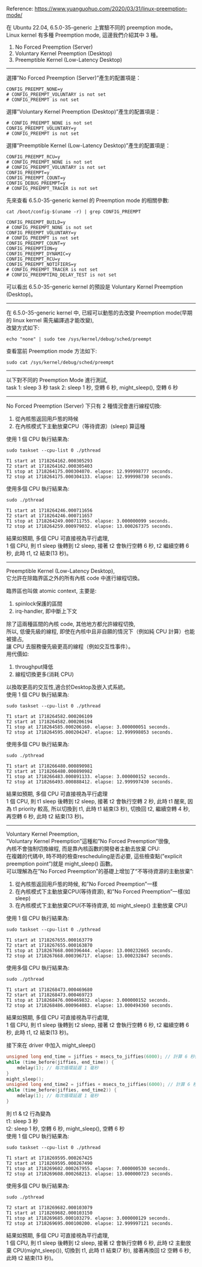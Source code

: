 Reference: https://www.yuanguohuo.com/2020/03/31/linux-preemption-mode/  
  
在 Ubuntu 22.04, 6.5.0-35-generic 上實驗不同的 preemption mode。  
Linux kernel 有多種 Preemption mode, 這邊我們介紹其中 3 種。  
1. No Forced Preemption (Server)  
2. Voluntary Kernel Preemption (Desktop)  
3. Preemptible Kernel (Low-Latency Desktop)

------------------------------------------------------------------------------------------------  
選擇”No Forced Preemption (Server)”產生的配置項是：
```
CONFIG_PREEMPT_NONE=y
# CONFIG_PREEMPT_VOLUNTARY is not set
# CONFIG_PREEMPT is not set
```
選擇”Voluntary Kernel Preemption (Desktop)”產生的配置項是：
```
# CONFIG_PREEMPT_NONE is not set
CONFIG_PREEMPT_VOLUNTARY=y
# CONFIG_PREEMPT is not set
```
選擇”Preemptible Kernel (Low-Latency Desktop)”產生的配置項是：
```
CONFIG_PREEMPT_RCU=y
# CONFIG_PREEMPT_NONE is not set
# CONFIG_PREEMPT_VOLUNTARY is not set
CONFIG_PREEMPT=y
CONFIG_PREEMPT_COUNT=y
CONFIG_DEBUG_PREEMPT=y
# CONFIG_PREEMPT_TRACER is not set
```  
先來查看 6.5.0-35-generic kernel 的 Preemption mode 的相關參數:
```
cat /boot/config-$(uname -r) | grep CONFIG_PREEMPT
```
```
CONFIG_PREEMPT_BUILD=y
# CONFIG_PREEMPT_NONE is not set
CONFIG_PREEMPT_VOLUNTARY=y
# CONFIG_PREEMPT is not set
CONFIG_PREEMPT_COUNT=y
CONFIG_PREEMPTION=y
CONFIG_PREEMPT_DYNAMIC=y
CONFIG_PREEMPT_RCU=y
CONFIG_PREEMPT_NOTIFIERS=y
# CONFIG_PREEMPT_TRACER is not set
# CONFIG_PREEMPTIRQ_DELAY_TEST is not set
```
可以看出 6.5.0-35-generic kernel 的預設是 Voluntary Kernel Preemption (Desktop)。  

------------------------------------------------------------------------------------------------  
在 6.5.0-35-generic kernel 中, 已經可以動態的去改變 Preemption mode(早期的 linux kernel 需先編譯過才能改變),  
改變方式如下:  
```
echo "none" | sudo tee /sys/kernel/debug/sched/preempt
```
查看當前 Preemption mode 方法如下:  
```
sudo cat /sys/kernel/debug/sched/preempt
```

------------------------------------------------------------------------------------------------  
以下對不同的 Preemption Mode 進行測試,  
task 1: sleep 3 秒
task 2: sleep 1 秒, 空轉 6 秒, might_sleep(), 空轉 6 秒  

------------------------------------------------------------------------------------------------ 
No Forced Preemption (Server) 下只有 2 種情況會進行線程切換:  
1. 從內核態返回用戶態的時候
2. 在內核模式下主動放棄CPU（等待資源）(sleep) 算這種  

使用 1 個 CPU 執行結果為:  
```
sudo taskset --cpu-list 0 ./pthread
```
```
T1 start at 1718264162.000305293
T2 start at 1718264162.000305403
T1 stop at 1718264175.000304070. elapse: 12.999998777 seconds.
T2 stop at 1718264175.000304133. elapse: 12.999998730 seconds.
```
使用多個 CPU 執行結果為:  
```
sudo ./pthread
```
```
T1 start at 1718264246.000711656
T2 start at 1718264246.000711657
T1 stop at 1718264249.000711755. elapse: 3.000000099 seconds.
T2 stop at 1718264259.000979032. elapse: 13.000267375 seconds.
```
結果如預期, 多個 CPU 可直接視為平行處理,  
1 個 CPU, 則 t1 sleep 後轉到 t2 sleep, 接著 t2 會執行空轉 6 秒, t2 繼續空轉 6 秒, 此時 t1, t2 結束(13 秒)。  

------------------------------------------------------------------------------------------------  
Preemptible Kernel (Low-Latency Desktop),  
它允許在除臨界區之外的所有內核 code 中進行線程切換。  
  
臨界區也叫做 atomic context, 主要是:  
1. spinlock保護的區間  
2. irq-handler, 即中斷上下文  
  
除了這兩種區間的內核 code, 其他地方都允許線程切換,  
所以, 低優先級的線程, 即使在內核中且非自願的情況下（例如純 CPU 計算）也能被搶占,  
讓 CPU 去服務優先級更高的線程（例如交互性事件）。  
用代價如:  
1. throughput降低  
2. 線程切換更多(消耗 CPU)  

以換取更高的交互性,適合於Desktop及嵌入式系統。  
使用 1 個 CPU 執行結果為:  
```
sudo taskset --cpu-list 0 ./pthread
```
```
T1 start at 1718264582.000206109
T2 start at 1718264582.000206194
T1 stop at 1718264585.000206160. elapse: 3.000000051 seconds.
T2 stop at 1718264595.000204247. elapse: 12.999998053 seconds.
```
使用多個 CPU 執行結果為:  
```
sudo ./pthread
```
```
T1 start at 1718266480.000890981
T2 start at 1718266480.000890982
T1 stop at 1718266483.000891133. elapse: 3.000000152 seconds.
T2 stop at 1718266493.000888412. elapse: 12.999997430 seconds.
```
結果如預期, 多個 CPU 可直接視為平行處理  
1 個 CPU, 則 t1 sleep 後轉到 t2 sleep, 接著 t2 會執行空轉 2 秒, 此時 t1 醒來, 因為 t1 priority 較高, 所以切換到 t1, 此時 t1 結束(3 秒), 切換回 t2, 繼續空轉 4 秒, 再空轉 6 秒, 此時 t2 結束(13 秒)。  

------------------------------------------------------------------------------------------------  
Voluntary Kernel Preemption,  
”Voluntary Kernel Preemption”這種和”No Forced Preemption”很像,  
內核不會強制切換線程,  而是靠內核函數的開發者主動去放棄 CPU:  
在複雜的代碼中, 時不時的檢查rescheduling是否必要, 這些檢查點(”explicit preemption point”)就是 might_sleep() 函數。  
可以理解為在”No Forced Preemption”的基礎上增加了“不等待資源的主動放棄”:  
1. 從內核態返回用戶態的時候, 和”No Forced Preemption”一樣  
2. 在內核模式下主動放棄CPU(等待資源), 和”No Forced Preemption”一樣(如 sleep)  
3. 在內核模式下主動放棄CPU(不等待資源, 如 might_sleep() 主動放棄 CPU)

使用 1 個 CPU 執行結果為:  
```
sudo taskset --cpu-list 0 ./pthread
```
```
T1 start at 1718267655.000163779
T2 start at 1718267655.000163870
T1 stop at 1718267668.000396444. elapse: 13.000232665 seconds.
T2 stop at 1718267668.000396717. elapse: 13.000232847 seconds.
```
使用多個 CPU 執行結果為:  
```
sudo ./pthread
```
```
T1 start at 1718268473.000469680
T2 start at 1718268473.000469723
T1 stop at 1718268476.000469832. elapse: 3.000000152 seconds.
T2 stop at 1718268486.000964083. elapse: 13.000494360 seconds.
```
結果如預期, 多個 CPU 可直接視為平行處理,  
1 個 CPU, 則 t1 sleep 後轉到 t2 sleep, 接著 t2 會執行空轉 6 秒, t2 繼續空轉 6 秒, 此時 t1, t2 結束(13 秒)。  

接下來在 driver 中加入 might_sleep()
```c
unsigned long end_time = jiffies + msecs_to_jiffies(6000); // 計算 6 秒後的結束時間
while (time_before(jiffies, end_time)) {
    mdelay(1); // 每次循環延遲 1 毫秒
}
might_sleep();
unsigned long end_time2 = jiffies + msecs_to_jiffies(6000); // 計算 6 秒後的結束時間
while (time_before(jiffies, end_time2)) {
    mdelay(1); // 每次循環延遲 1 毫秒
}
```
則 t1 & t2 行為變為  
t1: sleep 3 秒  
t2: sleep 1 秒, 空轉 6 秒, might_sleep(), 空轉 6 秒  
使用 1 個 CPU 執行結果為:  
```
sudo taskset --cpu-list 0 ./pthread
```
```
T1 start at 1718269595.000267425
T2 start at 1718269595.000267490
T1 stop at 1718269602.000267955. elapse: 7.000000530 seconds.
T2 stop at 1718269608.000268213. elapse: 13.000000723 seconds.
```
使用多個 CPU 執行結果為:  
```
sudo ./pthread
```
```
T2 start at 1718269682.000103079
T1 start at 1718269682.000103150
T1 stop at 1718269685.000103279. elapse: 3.000000129 seconds.
T2 stop at 1718269695.000100200. elapse: 12.999997121 seconds.
```
結果如預期, 多個 CPU 可直接視為平行處理,  
1 個 CPU, 則 t1 sleep 後轉到 t2 sleep, 接著 t2 會執行空轉 6 秒, 此時 t2 主動放棄 CPU(might_sleep()), 切換到 t1, 此時 t1 結束(7 秒), 接著再換回 t2 空轉 6 秒, 此時 t2 結束(13 秒)。  
